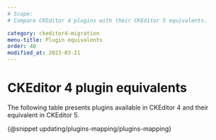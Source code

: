 ```yaml
---
# Scope:
# Compare CKEditor 4 plugins with their CKEditor 5 equivalents.

category: ckeditor4-migration
menu-title: Plugin equivalents
order: 40
modified_at: 2023-03-21
---
```


# CKEditor 4 plugin equivalents

The following table presents plugins available in CKEditor 4 and their equivalent in CKEditor 5.

{@snippet updating/plugins-mapping/plugins-mapping}
